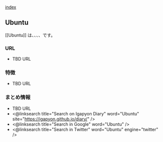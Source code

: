 [index](https://igapyon.github.io/diary/keyword/index.html)

## Ubuntu

[[Ubuntu]] は、、、、です。

### URL

* TBD URL

### 特徴

* TBD URL

### まとめ情報

* TBD URL
* <@linksearch title="Search on Igapyon Diary" word="Ubuntu" site="https://igapyon.github.io/diary/" />
* <@linksearch title="Search in Google" word="Ubuntu" />
* <@linksearch title="Search in Twitter" word="Ubuntu" engine="twitter" />

